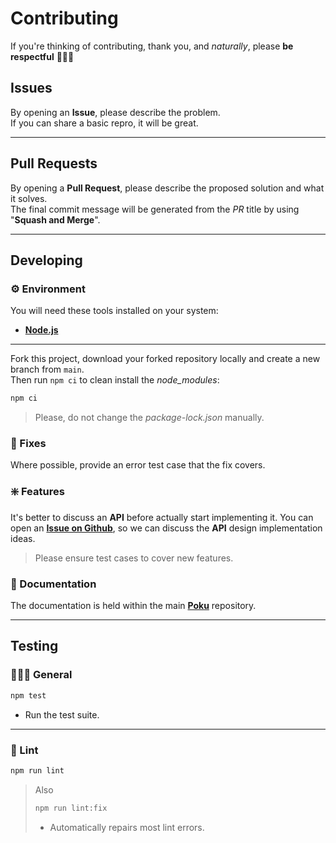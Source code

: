 # Contributing

If you're thinking of contributing, thank you, and _naturally_, please **be respectful** 🙋🏻‍♂️

## Issues

By opening an **Issue**, please describe the problem.<br />
If you can share a basic repro, it will be great.

---

## Pull Requests

By opening a **Pull Request**, please describe the proposed solution and what it solves.<br />
The final commit message will be generated from the _PR_ title by using "**Squash and Merge**".

---

## Developing

### ⚙️ Environment

You will need these tools installed on your system:

- [**Node.js**](https://nodejs.org/en/download/package-manager)

---

Fork this project, download your forked repository locally and create a new branch from `main`.<br />
Then run `npm ci` to clean install the _node_modules_:

```sh
npm ci
```

> Please, do not change the _package-lock.json_ manually.

### 🔧 Fixes

Where possible, provide an error test case that the fix covers.

### ❇️ Features

It's better to discuss an **API** before actually start implementing it. You can open an [**Issue on Github**](https://github.com/pokujs/c8/issues/new), so we can discuss the **API** design implementation ideas.

> Please ensure test cases to cover new features.

### 📘 Documentation

The documentation is held within the main [**Poku**](https://github.com/wellwelwel/poku/tree/main/website) repository.

---

## Testing

### 👩🏻‍🏭 General

```sh
npm test
```

- Run the test suite.

---

### 👔 Lint

```sh
npm run lint
```

> Also
>
> ```sh
> npm run lint:fix
> ```
>
> - Automatically repairs most lint errors.
